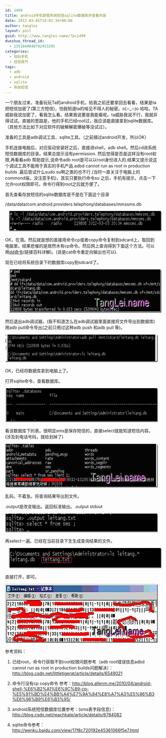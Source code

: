 ```yaml
---
id: 1499
title: android手机获取系统短信sqlite数据库并查看内容
date: 2012-03-05T14:02:34+00:00
author: tanglei
layout: post
guid: http://www.tanglei.name/?p=1499
duoshuo_thread_id:
  - 1351844048792453295
categories:
  - 玩玩手机
  - 经验技巧
tags:
  - adb
  - android
  - sqlite
  - 系统短信
---
```

一个朋友过来，准备玩玩Ta的android手机，给我之前还要拿回去看看，结果是ta把短信加密了(第三方短信)，怕我知道ta的啥见不得人的秘密。o(∩_∩)o 哈哈。TA威胁我说加密了，看我怎么看。结果我说要是我能看呢。ta威胁我说不行，我就非得试试。直接的思路是，他的手机已经root过，我应该能直接拿到sqlite数据库。（其他方法比如下对应软件的破解解密爆破等没试过）。

准备的工具是adb调试工具、sqlite工具。（之前搞过android开发，所以OK）

手机连接电脑后，对应驱动安装好之后，直接进shell，adb shell。然后cd进系统短信数据库的目录。结果总提示没有permission. 然后觉得是否是这样没有root权限,再看看adb 帮助提示,说命令adb root是可以以root身份进入的.结果又提示说这个调试工具不能用于真实的手机产品.adbd cannot run as root in production builds .最后尝试什么sudo su啊之类的也不行.(当时一直关注于电脑上的commond端，没注意手机)，其实只要执行命令su 之后，手机有提示，点击一下允许root权限即可。命令行得到root之后就方便了。

首先查看存放短信的sqlite数据库是不是在下面这个目录

/data/data/com.android.providers.telephony/databases/mmssms.db

[<img style="display: inline; border: 0px;" title="clip_image002" src="/wp-content/uploads/2012/03/clip_image002_thumb.jpg" alt="clip_image002" width="644" height="67" border="0" hspace="12" />](/wp-content/uploads/2012/03/clip_image002.jpg)

OK，在滴。然后就是想的直接用命令cp或者copy命令复制到sdcard上，取回到电脑里。结果悲催的是居然木有cp命令。然后网上查询得到下面这个方法。可以用[dd命令](http://baike.baidu.com/view/3568252.htm)(链接百科详解)。(说是cat命令重定向输出也可以).

现在已经将系统目录下的数据库copy到sdcard了。

[<img style="display: inline; border: 0px;" title="clip_image004" src="/wp-content/uploads/2012/03/clip_image004_thumb.jpg" alt="clip_image004" width="644" height="143" border="0" hspace="12" data-pinit="registered" />](/wp-content/uploads/2012/03/clip_image004.jpg)

然后退出adb调试器。(我不知道怎么在adb调试器里面直接将文件导出到数据库)用adb pull命令导出(之前只用过这种adb push 和adb pull 等)。

[<img style="display: inline; border: 0px;" title="clip_image006" src="/wp-content/uploads/2012/03/clip_image006_thumb.jpg" alt="clip_image006" width="644" height="91" border="0" />](/wp-content/uploads/2012/03/clip_image006.jpg)

OK，已经将数据库拿到电脑上了。

打开sqlite命令，查看数据库。

[<img style="display: inline; border: 0px;" title="clip_image008" src="/wp-content/uploads/2012/03/clip_image008_thumb.jpg" alt="clip_image008" width="644" height="112" border="0" data-pinit="registered" />](/wp-content/uploads/2012/03/clip_image008.jpg)

看该数据库下的表。很明显sms是保存短信的，直接select就能知道短信内容。(涉及到电话号码，就给划掉了)

[<img style="display: inline; border: 0px;" title="clip_image010" src="/wp-content/uploads/2012/03/clip_image010_thumb.jpg" alt="clip_image010" width="644" height="144" border="0" data-pinit="registered" />](/wp-content/uploads/2012/03/clip_image010.jpg)

乱码，不着急。将查询结果导出到文件。

.output是改变输出。返回标准输出。.output stdout

[<img style="display: inline; border: 0px;" title="clip_image012" src="/wp-content/uploads/2012/03/clip_image012_thumb.jpg" alt="clip_image012" width="644" height="62" border="0" />](/wp-content/uploads/2012/03/clip_image012.jpg)

再select一遍。已经在当前目录下生生成查询结果的文件。

[<img style="display: inline; border: 0px;" title="clip_image014" src="/wp-content/uploads/2012/03/clip_image014_thumb.jpg" alt="clip_image014" width="644" height="67" border="0" hspace="12" />](/wp-content/uploads/2012/03/clip_image014.jpg)

直接打开，即可。

[<img style="display: inline; border: 0px;" title="clip_image015" src="/wp-content/uploads/2012/03/clip_image015_thumb.jpg" alt="clip_image015" width="644" height="194" border="0" data-pinit="registered" />](/wp-content/uploads/2012/03/clip_image015.jpg)

参考资料：

1. 已经root，命令行获取不到root权限问题参考（adb root错误信息adbd cannot run as root in production builds问题解决）：<http://blog.csdn.net/littletigerat/article/details/6549021>

2. 命令行没有cp copy命令 参考：<http://blog.allenm.me/2010/04/android-shell-%E6%B2%A1%E6%9C%89-cp-%E5%91%BD%E4%BB%A4%E7%9A%84%E8%A7%A3%E5%86%B3%E6%96%B9%E6%B3%95/>

3. android系统短信数据库位置参考：(sms表字段信息)：<http://blog.csdn.net/reachkate/article/details/6784082>

4. sqlite命令参考：<http://wenku.baidu.com/view/17f8c720192e45361066f5e7.html>
